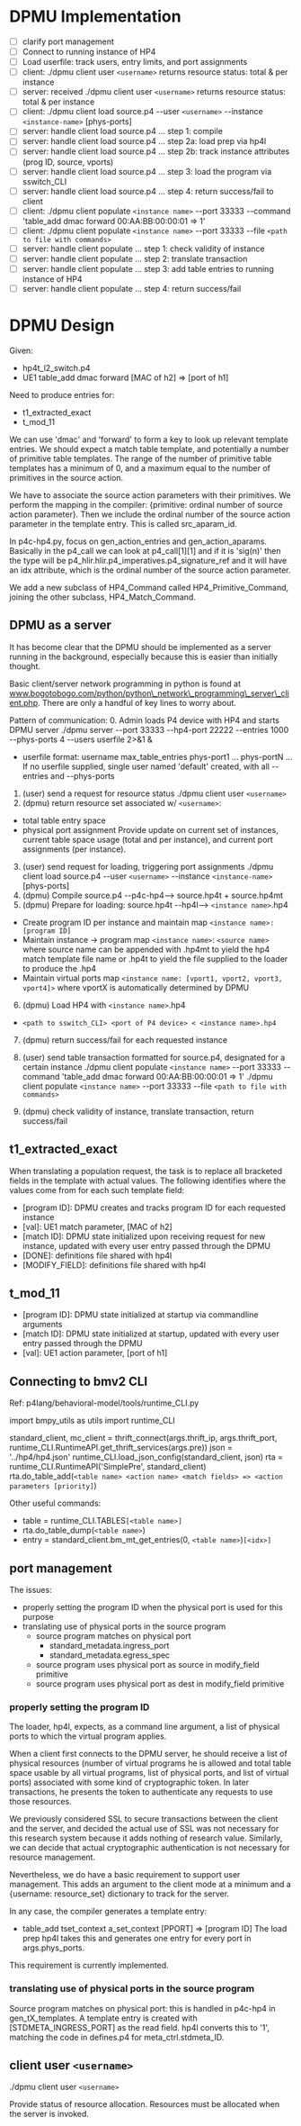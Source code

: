 # DPMU Implementation

- [ ] clarify port management
- [ ] Connect to running instance of HP4
- [ ] Load userfile: track users, entry limits, and port assignments
- [ ] client: ./dpmu client user `<username>` returns resource status: total & per instance
- [ ] server: received ./dpmu client user `<username>` returns resource status: total & per instance
- [ ] client: ./dpmu client load source.p4 --user `<username>` --instance `<instance-name>` [phys-ports]
- [ ] server: handle client load source.p4 ... step 1: compile
- [ ] server: handle client load source.p4 ... step 2a: load prep via hp4l
- [ ] server: handle client load source.p4 ... step 2b: track instance attributes (prog ID, source, vports)
- [ ] server: handle client load source.p4 ... step 3: load the program via sswitch_CLI
- [ ] server: handle client load source.p4 ... step 4: return success/fail to client
- [ ] client: ./dpmu client populate `<instance name>` --port 33333 --command 'table_add dmac forward 00:AA:BB:00:00:01 => 1'
- [ ] client: ./dpmu client populate `<instance name>` --port 33333 --file `<path to file with commands>`
- [ ] server: handle client populate ... step 1: check validity of instance
- [ ] server: handle client populate ... step 2: translate transaction
- [ ] server: handle client populate ... step 3: add table entries to running instance of HP4
- [ ] server: handle client populate ... step 4: return success/fail

# DPMU Design

Given:
- hp4t\_l2\_switch.p4
- UE1 table\_add dmac forward [MAC of h2] => [port of h1]

Need to produce entries for:
- t1\_extracted\_exact
- t\_mod\_11

We can use 'dmac' and 'forward' to form a key to look up relevant template entries.  We should expect a match table template, and potentially a number of primitive table templates.  The range of the number of primitive table templates has a minimum of 0, and a maximum equal to the number of primitives in the source action.

We have to associate the source action parameters with their primitives.  We perform the mapping in the compiler: {primitive: ordinal number of source action parameter}.  Then we include the ordinal number of the source action parameter in the template entry.  This is called src\_aparam\_id.

In p4c-hp4.py, focus on gen\_action\_entries and gen\_action\_aparams.  Basically in the p4\_call we can look at p4\_call[1][1] and if it is 'sig(n)' then the type will be p4\_hlir.hlir.p4\_imperatives.p4\_signature\_ref and it will have an idx attribute, which is the ordinal number of the source action parameter.

We add a new subclass of HP4\_Command called HP4\_Primitive\_Command, joining the other subclass, HP4\_Match\_Command.

## DPMU as a server

It has become clear that the DPMU should be implemented as a server running in the background, especially because this is easier than initially thought.

Basic client/server network programming in python is found at www.bogotobogo.com/python/python\_network\_programming\_server\_client.php.  There are only a handful of key lines to worry about.

Pattern of communication:
  0. Admin loads P4 device with HP4 and starts DPMU server
     ./dpmu server --port 33333 --hp4-port 22222 --entries 1000 --phys-ports 4 --users userfile 2>&1 &
   - userfile format:
     username max\_table\_entries phys-port1 ... phys-portN
     ...
     If no userfile supplied, single user named 'default' created, with all --entries and --phys-ports

  1. (user) send a request for resource status
     ./dpmu client user `<username>`
  2. (dpmu) return resource set associated w/ `<username>`:
   - total table entry space
   - physical port assignment
     Provide update on current set of instances, current table space usage
     (total and per instance), and current port assignments (per instance).

  3. (user) send request for loading, triggering port assignments
     ./dpmu client load source.p4 --user `<username>` --instance `<instance-name>` [phys-ports]
  4. (dpmu) Compile source.p4 --p4c-hp4--> source.hp4t + source.hp4mt
  5. (dpmu) Prepare for loading: source.hp4t --hp4l--> `<instance name>`.hp4
   - Create program ID per instance and maintain map `<instance name>: [program ID]`
   - Maintain instance -> program map `<instance name>`: `<source name>` where source name
     can be appended with .hp4mt to yield the hp4 match template file name or .hp4t to
     yield the file supplied to the loader to produce the .hp4
   - Maintain virtual ports map `<instance name: [vport1, vport2, vport3, vport4]>`
     where vportX is automatically determined by DPMU
  6. (dpmu) Load HP4 with `<instance name>`.hp4
   - `<path to sswitch_CLI> <port of P4 device> < <instance name>.hp4`
  7. (dpmu) return success/fail for each requested instance

  8. (user) send table transaction formatted for source.p4, designated for a certain instance
     ./dpmu client populate `<instance name>` --port 33333 --command 'table_add dmac forward 00:AA:BB:00:00:01 => 1'
     ./dpmu client populate `<instance name>` --port 33333 --file `<path to file with commands>`
  9. (dpmu) check validity of instance, translate transaction, return success/fail

## t1\_extracted\_exact

When translating a population request, the task is to replace all bracketed fields in the template with actual values. The following identifies where the values come from for each such template field:
- [program ID]: DPMU creates and tracks program ID for each requested instance
- [val]: UE1 match parameter, [MAC of h2]
- [match ID]: DPMU state initialized upon receiving request for new instance, updated with every user entry passed through the DPMU
- [DONE]: definitions file shared with hp4l
- [MODIFY_FIELD]: definitions file shared with hp4l

## t\_mod\_11

- [program ID]: DPMU state initialized at startup via commandline arguments
- [match ID]: DPMU state initialized at startup, updated with every user entry passed through the DPMU
- [val]: UE1 action parameter, [port of h1]

## Connecting to bmv2 CLI

Ref: p4lang/behavioral-model/tools/runtime_CLI.py

import bmpy\_utils as utils
import runtime\_CLI

standard\_client, mc\_client = thrift\_connect(args.thrift\_ip, args.thrift\_port, runtime\_CLI.RuntimeAPI.get\_thrift\_services(args.pre))
json = '../hp4/hp4.json'
runtime\_CLI.load\_json\_config(standard\_client, json)
rta = runtime\_CLI.RuntimeAPI('SimplePre', standard\_client)
rta.do\_table\_add(`<table name> <action name> <match fields> => <action parameters [priority]`)

Other useful commands:
- table = runtime\_CLI.TABLES`[<table name>]`
- rta.do\_table\_dump(`<table name>`)
- entry = standard\_client.bm\_mt\_get\_entries(0, `<table name>`)`[<idx>]`

## port management

The issues:
- properly setting the program ID when the physical port is used for this purpose
- translating use of physical ports in the source program
  - source program matches on physical port
    - standard\_metadata.ingress\_port
    - standard\_metadata.egress\_spec
  - source program uses physical port as source in modify_field primitive
  - source program uses physical port as dest in modify_field primitive

### properly setting the program ID
The loader, hp4l, expects, as a command line argument, a list of physical ports to which the virtual program applies.

When a client first connects to the DPMU server, he should receive a list of physical resources (number of virtual programs he is allowed and total table space usable by all virtual programs, list of physical ports, and list of virtual ports) associated with some kind of cryptographic token.  In later transactions, he presents the token to authenticate any requests to use those resources.

We previously considered SSL to secure transactions between the client and the server, and decided the actual use of SSL was not necessary for this research system because it adds nothing of research value.  Similarly, we can decide that actual cryptographic authentication is not necessary for resource management.

Nevertheless, we do have a basic requirement to support user management.  This adds an argument to the client mode at a minimum and a {username: resource_set} dictionary to track for the server.

In any case, the compiler generates a template entry:
- table\_add tset\_context a\_set\_context [PPORT] => [program ID]
The load prep hp4l takes this and generates one entry for every port in args.phys\_ports.

This requirement is currently implemented.

### translating use of physical ports in the source program

Source program matches on physical port: this is handled in p4c-hp4 in gen\_tX\_templates.  A template entry is created with [STDMETA\_INGRESS\_PORT] as the read field.  hp4l converts this to '1', matching the code in defines.p4 for meta\_ctrl.stdmeta\_ID.

## client user `<username>`

./dpmu client user `<username>`

Provide status of resource allocation.  Resources must be allocated when the server is invoked.
